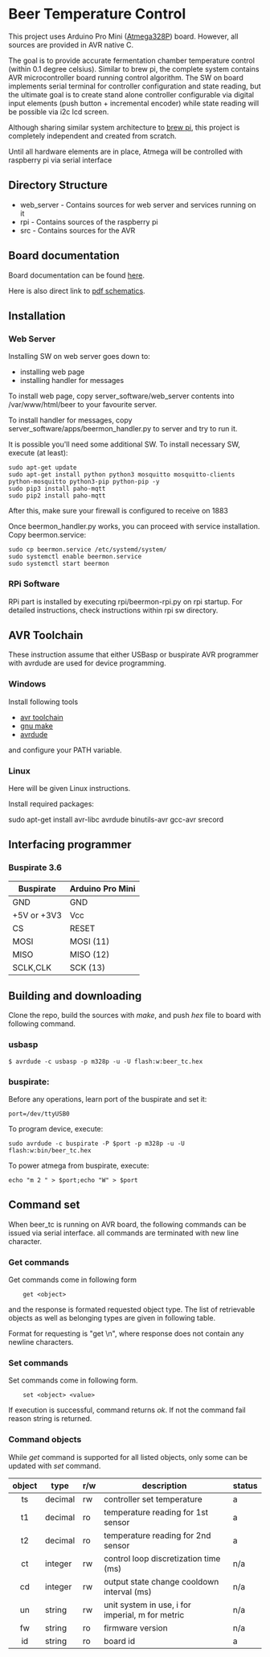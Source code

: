 # Beer Temperature Control
This project uses Arduino Pro Mini ([Atmega328P](http://www.atmel.com/Images/Atmel-42735-8-bit-AVR-Microcontroller-ATmega328-328P_Datasheet.pdf))
board. However, all sources are provided in AVR native C.

The goal is to provide accurate fermentation chamber temperature control (within 0.1 degree celsius). Similar
to brew pi, the complete system contains AVR microcontroller board running control algorithm. The SW on board
implements serial terminal for controller configuration and state reading, but the ultimate goal is to create
stand alone controller configurable via digital input elements (push button + incremental encoder) while state
reading will be possible via i2c lcd screen.

Although sharing similar system architecture to [brew pi](https://github.com/BrewPi/), this project is
completely independent and created from scratch.

Until all hardware elements are in place, Atmega will be controlled with raspberry pi via serial interface

## Directory Structure

* web_server - Contains sources for web server and services running on it
* rpi - Contains sources of the raspberry pi
* src - Contains sources for the AVR

## Board documentation

Board documentation can be found [here](https://www.arduino.cc/en/Main/arduinoBoardProMini).

Here is also direct link to [pdf schematics](https://www.arduino.cc/en/uploads/Main/Arduino-Pro-Mini-schematic.pdf).

## Installation

### Web Server

Installing SW on web server goes down to:

 - installing web page
 - installing handler for messages

To install web page, copy server_software/web_server contents into /var/www/html/beer to your favourite server.

To install handler for messages, copy server_software/apps/beermon_handler.py to server and try to run it.

It is possible you'll need some additional SW. To install necessary SW, execute (at least):

```
sudo apt-get update
sudo apt-get install python python3 mosquitto mosquitto-clients python-mosquitto python3-pip python-pip -y
sudo pip3 install paho-mqtt
sudo pip2 install paho-mqtt
```

After this, make sure your firewall is configured to receive on 1883

Once beermon_handler.py works, you can proceed with service installation. Copy beermon.service:

```
sudo cp beermon.service /etc/systemd/system/
sudo systemctl enable beermon.service
sudo systemctl start beermon
```

### RPi Software

RPi part is installed by executing rpi/beermon-rpi.py on rpi startup. For detailed instructions, check instructions within rpi sw directory.

## AVR Toolchain

These instruction assume that either USBasp or buspirate AVR programmer with avrdude are used for device programming.

### Windows
Install following tools

* [avr toolchain](http://www.atmel.com/tools/atmelavrtoolchainforwindows.aspx)
* [gnu make](http://fab.cba.mit.edu/classes/4.140/doc/projects/ftsmin/make-3.81.exe)
* [avrdude](http://fab.cba.mit.edu/classes/4.140/doc/projects/ftsmin/avrdude-win-64bit.zip)

and configure your PATH variable.

### Linux

Here will be given Linux instructions.

Install required packages:

sudo apt-get install avr-libc avrdude binutils-avr gcc-avr srecord

## Interfacing programmer

### Buspirate 3.6

| Buspirate   | Arduino Pro Mini |
|-------------|------------------|
|    GND      | GND              |
| +5V or +3V3 | Vcc              |
| CS          | RESET            |
| MOSI        | MOSI (11)        |
| MISO        | MISO (12)        |
| SCLK,CLK    | SCK (13)         |

## Building and downloading
Clone the repo, build the sources with _make_, and push _hex_ file
to board with following command.

### usbasp

```
$ avrdude -c usbasp -p m328p -u -U flash:w:beer_tc.hex
```

### buspirate:

Before any operations, learn port of the buspirate and set it:

```
port=/dev/ttyUSB0
```

To program device, execute:

```
sudo avrdude -c buspirate -P $port -p m328p -u -U flash:w:bin/beer_tc.hex
```

To power atmega from buspirate, execute:

```
echo "m 2 " > $port;echo "W" > $port
```

## Command set
When beer_tc is running on AVR board, the following commands can be issued via serial interface. all
commands are terminated with new line character.

### Get commands
Get commands come in following form

        get <object>

and the response is formated requested object type. The list of retrievable objects as well as belonging
types are given in following table.

Format for requesting is "get <object>\n", where response does not contain any newline characters.

### Set commands
Set commands come in following form.

        set <object> <value>

If execution is successful, command returns _ok_. If not the command fail reason string is returned.

### Command objects
While _get_ command is supported for all listed objects, only some can be updated with _set_ command.

| object | type      | r/w | description                                      | status |
|:------:|-----------|-----|--------------------------------------------------|--------|
| ts     | decimal   | rw  | controller set temperature                       | a      |
| t1     | decimal   | ro  | temperature reading for 1st sensor               | a      |
| t2     | decimal   | ro  | temperature reading for 2nd sensor               | a      |
| ct     | integer   | rw  | control loop discretization time (ms)            | n/a    |
| cd     | integer   | rw  | output state change cooldown interval (ms)       | n/a    |
| un     | string    | rw  | unit system in use, i for imperial, m for metric | n/a    |
| fw     | string    | ro  | firmware version                                 | n/a    |
| id     | string    | ro  | board id                                         | a      |
